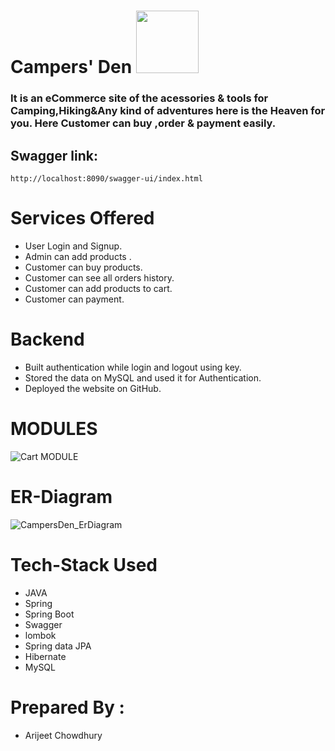 # Campers' Den   <img src="https://user-images.githubusercontent.com/105917614/219371639-5dbceb68-b5d7-42d5-a4d4-05a09cfb5460.png" width="100" height="100">
### It is an eCommerce site of the acessories & tools for Camping,Hiking&Any kind of adventures here is the Heaven for you. Here Customer can buy ,order & payment          easily.

## Swagger link:
    http://localhost:8090/swagger-ui/index.html

# Services Offered
- User Login and Signup.
- Admin can add products .
- Customer can buy products.
- Customer can see all orders history.
- Customer can add products to cart.
- Customer can payment.

# Backend
- Built authentication while login and logout using key.
- Stored the data on MySQL and used it for Authentication.
- Deployed the website on GitHub.

# MODULES
![Cart MODULE](https://user-images.githubusercontent.com/105917614/219302685-5fa97560-b63c-4159-82bc-f80632292138.png)

# ER-Diagram 
![CampersDen_ErDiagram](https://user-images.githubusercontent.com/105917614/219299658-14dafa8c-91d5-47d2-95df-c604be37f306.png)

# Tech-Stack Used
- JAVA
- Spring
- Spring Boot
- Swagger
- lombok
- Spring data JPA
- Hibernate
- MySQL
# Prepared By :
- Arijeet Chowdhury
